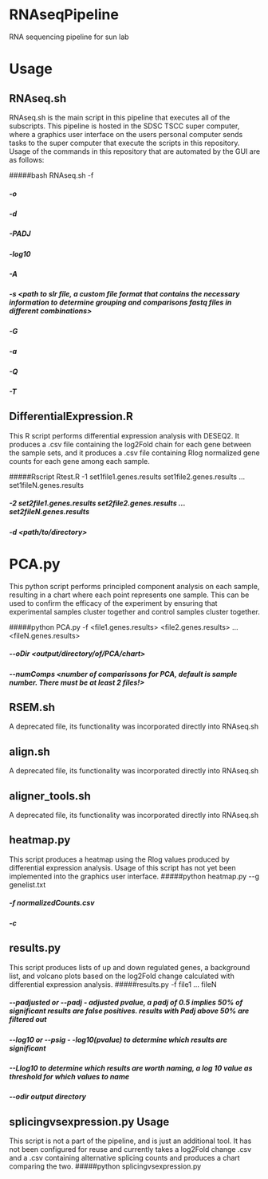 # RNAseqPipeline
RNA sequencing pipeline for sun lab

# Usage
## RNAseq.sh
RNAseq.sh is the main script in this pipeline that executes all of the subscripts. This pipeline is hosted in the SDSC TSCC super computer, where a graphics user interface on the users personal computer sends tasks to the super computer that execute the scripts in this repository. Usage of the commands in this repository that are automated by the GUI are as follows:

#####bash RNAseq.sh -f <location of fastq directory in TSCC> 
#####    -o <output directory in TSCC> 
#####    -d <flag indicating differential expression analysis> 
#####    -PADJ <padj value> 
#####    -log10 <log10 value to consider a significant result> 
#####    -A <log10 value to highlight the gene in output when no gene list is available> 
#####    -s <path to slr file, a custom file format that contains the necessary information to determine grouping and comparisons fastq files in different combinations>
#####    -G <path to txt file containing a list of genes to highlight in output charts>
#####    -a <flag indicating alignment must be done>
#####    -Q <flag to produce a quality report of fastq files>
#####    -T <flag to trim fastq files of low quality>


## DifferentialExpression.R
This R script performs differential expression analysis with DESEQ2. It produces a .csv file containing the log2Fold chain for each gene between the sample sets, and it produces a .csv file containing Rlog normalized gene counts for each gene among each sample.

#####Rscript Rtest.R -1 <name of first sample set> set1file1.genes.results set1file2.genes.results ... set1fileN.genes.results 
#####    -2 <name of second sample set> set2file1.genes.results set2file2.genes.results ... set2fileN.genes.results 
#####    -d <path/to/directory>

# PCA.py
This python script performs principled component analysis on each sample, resulting in a chart where each point represents one sample. This can be used to confirm the efficacy of the experiment by ensuring that experimental samples cluster together and control samples cluster together.

#####python PCA.py -f <file1.genes.results> <file2.genes.results> ... <fileN.genes.results> 
#####    --oDir <output/directory/of/PCA/chart> 
#####    --numComps <number of comparissons for PCA, default is sample number. There must be at least 2 files!>


## RSEM.sh
A deprecated file, its functionality was incorporated directly into RNAseq.sh

## align.sh
A deprecated file, its functionality was incorporated directly into RNAseq.sh

## aligner_tools.sh
A deprecated file, its functionality was incorporated directly into RNAseq.sh

## heatmap.py
This script produces a heatmap using the Rlog values produced by differential expression analysis.
Usage of this script has not yet been implemented into the graphics user interface.
#####python heatmap.py --g genelist.txt
#####    -f normalizedCounts.csv
#####    -c <toggles clustering on>

## results.py
This script produces lists of up and down regulated genes, a background list, and volcano plots based on the log2Fold change calculated with differential expression analysis.
#####results.py -f file1 ... fileN
#####    --padjusted or --padj - adjusted pvalue, a padj of 0.5 implies 50% of significant results are false positives. results with Padj above 50% are filtered out
#####    --log10 or --psig - -log10(pvalue) to determine which results are significant
#####    --Llog10 to determine which results are worth naming, a log 10 value as threshold for which values to name
#####    --odir output directory


## splicingvsexpression.py Usage
This script is not a part of the pipeline, and is just an additional tool. It has not been configured for reuse and currently takes a log2Fold change .csv and a .csv containing alternative splicing counts and produces a chart comparing the two. 
#####python splicingvsexpression.py

